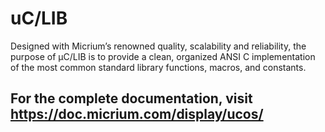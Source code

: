 # uC/LIB

Designed with Micrium’s renowned quality, scalability and reliability, the purpose of µC/LIB is to provide a clean, organized ANSI C implementation of the most common standard library functions, macros, and constants.

## For the complete documentation, visit https://doc.micrium.com/display/ucos/